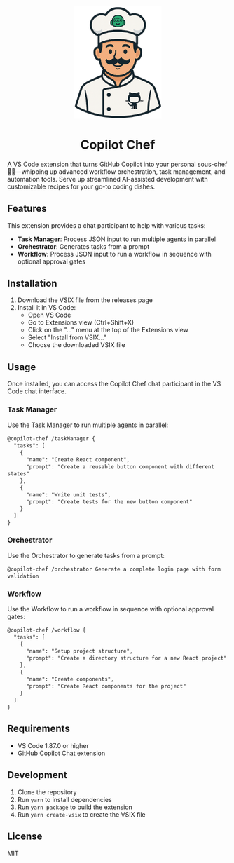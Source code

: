<div align="center">
  <img src="images/icon-nobackground.png" alt="Copilot Chef Logo" width="200"/>
  <h1>Copilot Chef</h1>
</div>

A VS Code extension that turns GitHub Copilot into your personal sous-chef 👨‍🍳—whipping up advanced workflow orchestration, task management, and automation tools. Serve up streamlined AI-assisted development with customizable recipes for your go-to coding dishes.

## Features

This extension provides a chat participant to help with various tasks:

- **Task Manager**: Process JSON input to run multiple agents in parallel
- **Orchestrator**: Generates tasks from a prompt
- **Workflow**: Process JSON input to run a workflow in sequence with optional approval gates

## Installation

1. Download the VSIX file from the releases page
2. Install it in VS Code:
   - Open VS Code
   - Go to Extensions view (Ctrl+Shift+X)
   - Click on the "..." menu at the top of the Extensions view
   - Select "Install from VSIX..."
   - Choose the downloaded VSIX file

## Usage

Once installed, you can access the Copilot Chef chat participant in the VS Code chat interface.

### Task Manager

Use the Task Manager to run multiple agents in parallel:

```
@copilot-chef /taskManager {
  "tasks": [
    {
      "name": "Create React component",
      "prompt": "Create a reusable button component with different states"
    },
    {
      "name": "Write unit tests",
      "prompt": "Create tests for the new button component"
    }
  ]
}
```

### Orchestrator

Use the Orchestrator to generate tasks from a prompt:

```
@copilot-chef /orchestrator Generate a complete login page with form validation
```

### Workflow

Use the Workflow to run a workflow in sequence with optional approval gates:

```
@copilot-chef /workflow {
  "tasks": [
    {
      "name": "Setup project structure",
      "prompt": "Create a directory structure for a new React project"
    },
    {
      "name": "Create components",
      "prompt": "Create React components for the project"
    }
  ]
}
```

## Requirements

- VS Code 1.87.0 or higher
- GitHub Copilot Chat extension

## Development

1. Clone the repository
2. Run `yarn` to install dependencies
3. Run `yarn package` to build the extension
4. Run `yarn create-vsix` to create the VSIX file

## License

MIT
